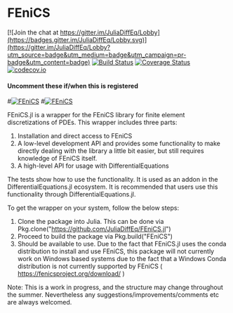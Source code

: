 # FEniCS

[![Join the chat at https://gitter.im/JuliaDiffEq/Lobby](https://badges.gitter.im/JuliaDiffEq/Lobby.svg)](https://gitter.im/JuliaDiffEq/Lobby?utm_source=badge&utm_medium=badge&utm_campaign=pr-badge&utm_content=badge)
[![Build Status](https://travis-ci.org/JuliaDiffEq/FEniCS.jl.svg?branch=master)](https://travis-ci.org/JuliaDiffEq/FEniCS.jl)
[![Coverage Status](https://coveralls.io/repos/github/JuliaDiffEq/FEniCS.jl/badge.svg?branch=master)](https://coveralls.io/github/JuliaDiffEq/FEniCS.jl?branch=master)
[![codecov.io](http://codecov.io/github/ChrisRackauckas/FEniCS.jl/coverage.svg?branch=master)](http://codecov.io/github/ChrisRackauckas/FEniCS.jl?branch=master)

#### Uncomment these if/when this is registered
#[![FEniCS](http://pkg.julialang.org/badges/FEniCS_0.5.svg)](http://pkg.julialang.org/?pkg=FEniCS)
#[![FEniCS](http://pkg.julialang.org/badges/FEniCS_0.6.svg)](http://pkg.julialang.org/?pkg=FEniCS)

FEniCS.jl is a wrapper for the FEniCS library for finite element discretizations
of PDEs. This wrapper includes three parts:

1. Installation and direct access to FEniCS
2. A low-level development API and provides some functionality to make directly dealing with the library a little bit easier, but still requires knowledge of FEniCS itself.
3. A high-level API for usage with DifferentialEquations

The tests show how to use the functionality. It is used as an addon in the
DifferentialEquations.jl ecosystem. It is recommended that users use this
functionality through DifferentialEquations.jl.

To get the wrapper on your system, follow the below steps:

1. Clone the package into Julia. This can be done via Pkg.clone("https://github.com/JuliaDiffEq/FEniCS.jl")
2. Proceed to build the package via Pkg.build("FEniCS")
3. Should be available to use. Due to the fact that FEniCS.jl uses the conda distribution to install and use FEniCS, this package will not currently work on Windows based systems due to the fact that a Windows Conda distribution is not currently supported by FEniCS ( https://fenicsproject.org/download/ )

Note: This is a work in progress, and the structure may change throughout the summer. Nevertheless any suggestions/improvements/comments etc are always welcomed.
